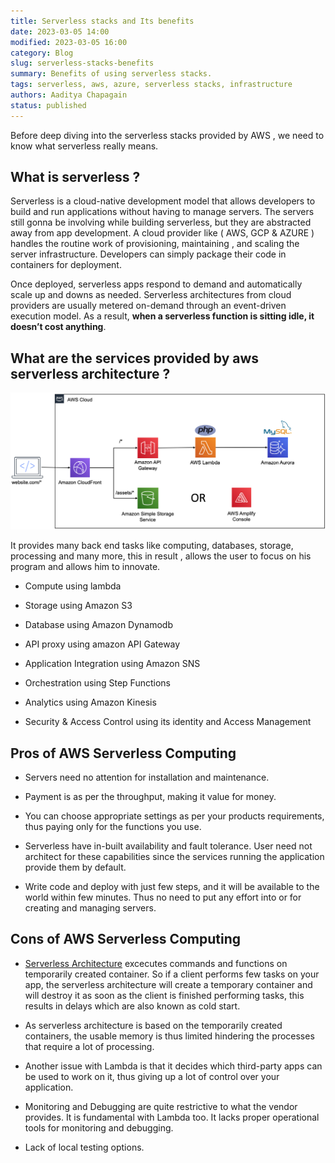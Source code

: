 ```yaml
---
title: Serverless stacks and Its benefits
date: 2023-03-05 14:00
modified: 2023-03-05 16:00
category: Blog
slug: serverless-stacks-benefits
summary: Benefits of using serverless stacks.
tags: serverless, aws, azure, serverless stacks, infrastructure
authors: Aaditya Chapagain
status: published
---
```


Before deep diving into the serverless stacks provided by AWS , we need to know what serverless really means.

## What is serverless ?

Serverless is a cloud-native development model that allows developers to build and run applications without having to manage servers. The servers still gonna be involving while building serverless, but they are abstracted away from app development. A cloud provider like ( AWS, GCP & AZURE ) handles the routine work of provisioning, maintaining , and scaling the server infrastructure. Developers can simply package their code in containers for deployment.

Once deployed, serverless apps respond to demand and automatically scale up and downs as needed. Serverless architectures from cloud providers are usually metered on-demand through an event-driven execution model. As a result, **when a serverless function is sitting idle, it doesn’t cost anything**.

## What are the services provided by aws serverless architecture ?

[![serverless stack aws](/images/blog/serverlessstack.png)](https://aadiimages.imgix.net/images/blog/serverlessstack.png)

It provides many back end tasks like computing, databases, storage, processing and many more, this in result , allows the user to focus on his program and allows him to innovate.

- Compute using lambda

- Storage using Amazon S3

- Database using Amazon Dynamodb

- API proxy using amazon API Gateway

- Application Integration using Amazon SNS

- Orchestration using Step Functions

- Analytics using Amazon Kinesis

- Security & Access Control using its identity and Access Management

## Pros of AWS Serverless Computing

- Servers need no attention for installation and maintenance.

- Payment is as per the throughput, making it value for money.

- You can choose appropriate settings as per your products requirements, thus paying only for the functions you use.

- Serverless have in-built availability and fault tolerance. User need not architect for these capabilities since the services running the application provide them by default.

- Write code and deploy with just few steps, and it will be available to the world within few minutes. Thus no need to put any effort into or for creating and managing servers.

## Cons of AWS Serverless Computing

- [Serverless Architecture](https://aws.amazon.com/lambda/serverless-architectures-learn-more/) excecutes commands and functions on temporarily created container. So if a client performs few tasks on your app, the serverless architecture will create a temporary container and will destroy it as soon as the client is finished performing tasks, this results in delays which are also known as cold start.

- As serverless architecture is based on the temporarily created containers, the usable memory is thus limited hindering the processes that require a lot of processing.

- Another issue with Lambda is that it decides which third-party apps can be used to work on it, thus giving up a lot of control over your application.

- Monitoring and Debugging are quite restrictive to what the vendor provides. It is fundamental with Lambda too. It lacks proper operational tools for monitoring and debugging.

- Lack of local testing options.